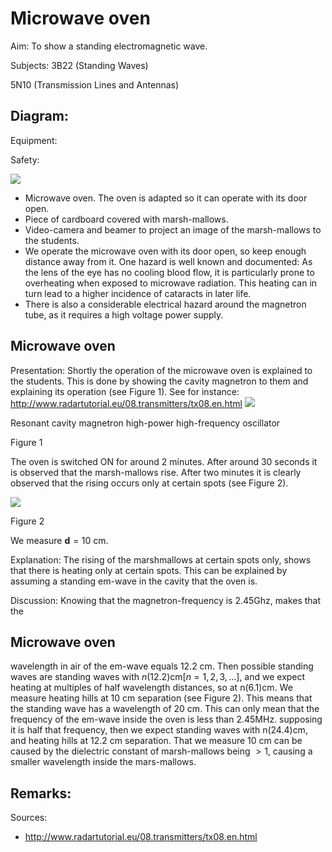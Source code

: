 # Microwave oven 

Aim: To show a standing electromagnetic wave.

Subjects: 3B22 (Standing Waves)

5N10 (Transmission Lines and Antennas)


## Diagram:

Equipment:

Safety:

![](https://cdn.mathpix.com/cropped/2024_06_24_d9125d05185212ee7ff1g-1.jpg?height=933&width=1099&top_left_y=453&top_left_x=587)

- Microwave oven. The oven is adapted so it can operate with its door open.
- Piece of cardboard covered with marsh-mallows.
- Video-camera and beamer to project an image of the marsh-mallows to the students.
- We operate the microwave oven with its door open, so keep enough distance away from it. One hazard is well known and documented: As the lens of the eye has no cooling blood flow, it is particularly prone to overheating when exposed to microwave radiation. This heating can in turn lead to a higher incidence of cataracts in later life.
- There is also a considerable electrical hazard around the magnetron tube, as it requires a high voltage power supply.


## Microwave oven

Presentation: Shortly the operation of the microwave oven is explained to the students. This is done by showing the cavity magnetron to them and explaining its operation (see Figure 1). See for instance: http://www.radartutorial.eu/08.transmitters/tx08.en.html
![](https://cdn.mathpix.com/cropped/2024_06_24_d9125d05185212ee7ff1g-2.jpg?height=508&width=1006&top_left_y=531&top_left_x=480)

Resonant cavity magnetron high-power high-frequency oscillator

Figure 1

The oven is switched ON for around 2 minutes. After around 30 seconds it is observed that the marsh-mallows rise. After two minutes it is clearly observed that the rising occurs only at certain spots (see Figure 2).

![](https://cdn.mathpix.com/cropped/2024_06_24_d9125d05185212ee7ff1g-2.jpg?height=931&width=1119&top_left_y=1288&top_left_x=594)

Figure 2

We measure $\boldsymbol{d}=10 \mathrm{~cm}$.

Explanation: The rising of the marshmallows at certain spots only, shows that there is heating only at certain spots. This can be explained by assuming a standing em-wave in the cavity that the oven is.

Discussion: Knowing that the magnetron-frequency is $2.45 \mathrm{Ghz}$, makes that the

## Microwave oven

wavelength in air of the em-wave equals $12.2 \mathrm{~cm}$. Then possible standing waves are standing waves with $n(12.2) \mathrm{cm}[n=1,2,3, \ldots]$, and we expect heating at multiples of half wavelength distances, so at $\mathrm{n}(6.1) \mathrm{cm}$. We measure heating hills at $10 \mathrm{~cm}$ separation (see Figure 2). This means that the standing wave has a wavelength of $20 \mathrm{~cm}$. This can only mean that the frequency of the em-wave inside the oven is less than $2.45 \mathrm{MHz}$. supposing it is half that frequency, then we expect standing waves with $\mathrm{n}(24.4) \mathrm{cm}$, and heating hills at $12.2 \mathrm{~cm}$ separation. That we measure $10 \mathrm{~cm}$ can be caused by the dielectric constant of marsh-mallows being $>1$, causing a smaller wavelength inside the mars-mallows.

## Remarks:

Sources:

- http://www.radartutorial.eu/08.transmitters/tx08.en.html

